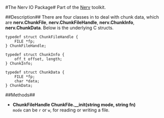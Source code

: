 #The Nerv IO Package#
Part of the [Nerv](../README.md) toolkit.

##Description##
There are four classes in to deal with chunk data, which are __nerv.ChunkFile__, __nerv.ChunkFileHandle__, __nerv.ChunkInfo__, __nerv.ChunkData__. Below is the underlying C structs.
```
typedef struct ChunkFileHandle {
    FILE *fp;
} ChunkFileHandle;

typedef struct ChunkInfo {
    off_t offset, length;
} ChunkInfo;

typedef struct ChunkData {
    FILE *fp;
    char *data;
} ChunkData;
```

##Methods##
* __ChunkFileHandle ChunkFile.\_\_init(string mode, string fn)__  
`mode` can be `r` or `w`, for reading or writing a file.
